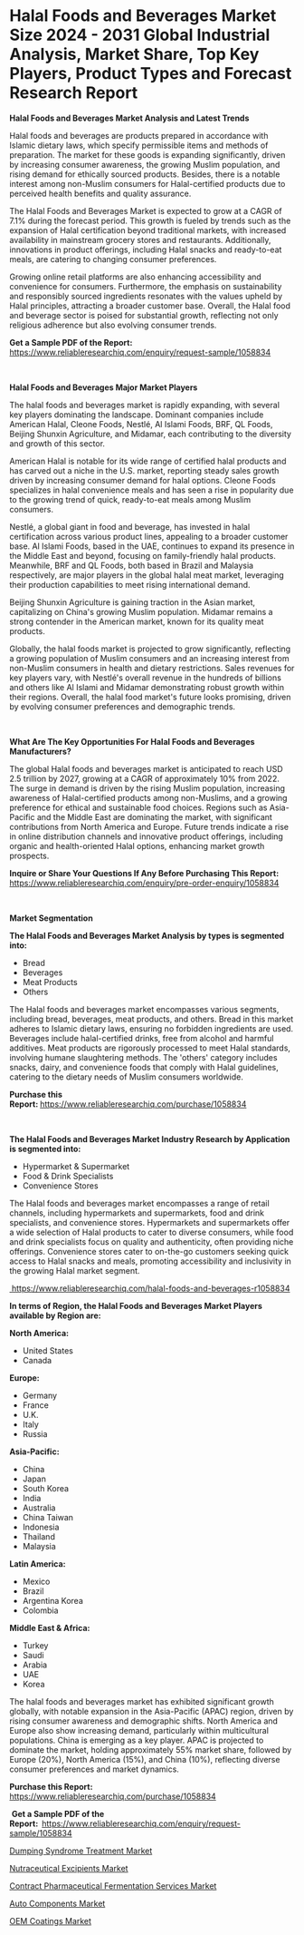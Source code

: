<p><h1>Halal Foods and Beverages Market Size 2024 - 2031 Global Industrial Analysis, Market Share, Top Key Players, Product Types and Forecast Research Report</h1></p><p><strong>Halal Foods and Beverages Market Analysis and Latest Trends</strong></p>
<p><p>Halal foods and beverages are products prepared in accordance with Islamic dietary laws, which specify permissible items and methods of preparation. The market for these goods is expanding significantly, driven by increasing consumer awareness, the growing Muslim population, and rising demand for ethically sourced products. Besides, there is a notable interest among non-Muslim consumers for Halal-certified products due to perceived health benefits and quality assurance.</p><p>The Halal Foods and Beverages Market is expected to grow at a CAGR of 7.1% during the forecast period. This growth is fueled by trends such as the expansion of Halal certification beyond traditional markets, with increased availability in mainstream grocery stores and restaurants. Additionally, innovations in product offerings, including Halal snacks and ready-to-eat meals, are catering to changing consumer preferences. </p><p>Growing online retail platforms are also enhancing accessibility and convenience for consumers. Furthermore, the emphasis on sustainability and responsibly sourced ingredients resonates with the values upheld by Halal principles, attracting a broader customer base. Overall, the Halal food and beverage sector is poised for substantial growth, reflecting not only religious adherence but also evolving consumer trends.</p></p>
<p><strong>Get a Sample PDF of the Report:&nbsp;</strong> <a href="https://www.reliableresearchiq.com/enquiry/request-sample/1058834?utm_campaign=103&utm_medium=2&utm_source=Github&utm_content=ia&utm_term=15112024&utm_id=halal-foods-and-beverages">https://www.reliableresearchiq.com/enquiry/request-sample/1058834</a></p>
<p>&nbsp;</p>
<p><strong>Halal Foods and Beverages Major Market Players</strong></p>
<p><p>The halal foods and beverages market is rapidly expanding, with several key players dominating the landscape. Dominant companies include American Halal, Cleone Foods, Nestlé, Al Islami Foods, BRF, QL Foods, Beijing Shunxin Agriculture, and Midamar, each contributing to the diversity and growth of this sector. </p><p>American Halal is notable for its wide range of certified halal products and has carved out a niche in the U.S. market, reporting steady sales growth driven by increasing consumer demand for halal options. Cleone Foods specializes in halal convenience meals and has seen a rise in popularity due to the growing trend of quick, ready-to-eat meals among Muslim consumers. </p><p>Nestlé, a global giant in food and beverage, has invested in halal certification across various product lines, appealing to a broader customer base. Al Islami Foods, based in the UAE, continues to expand its presence in the Middle East and beyond, focusing on family-friendly halal products. Meanwhile, BRF and QL Foods, both based in Brazil and Malaysia respectively, are major players in the global halal meat market, leveraging their production capabilities to meet rising international demand.</p><p>Beijing Shunxin Agriculture is gaining traction in the Asian market, capitalizing on China's growing Muslim population. Midamar remains a strong contender in the American market, known for its quality meat products.</p><p>Globally, the halal foods market is projected to grow significantly, reflecting a growing population of Muslim consumers and an increasing interest from non-Muslim consumers in health and dietary restrictions. Sales revenues for key players vary, with Nestlé's overall revenue in the hundreds of billions and others like Al Islami and Midamar demonstrating robust growth within their regions. Overall, the halal food market's future looks promising, driven by evolving consumer preferences and demographic trends.</p></p>
<p>&nbsp;</p>
<p><strong>What Are The Key Opportunities For Halal Foods and Beverages Manufacturers?</strong></p>
<p><p>The global Halal foods and beverages market is anticipated to reach USD 2.5 trillion by 2027, growing at a CAGR of approximately 10% from 2022. The surge in demand is driven by the rising Muslim population, increasing awareness of Halal-certified products among non-Muslims, and a growing preference for ethical and sustainable food choices. Regions such as Asia-Pacific and the Middle East are dominating the market, with significant contributions from North America and Europe. Future trends indicate a rise in online distribution channels and innovative product offerings, including organic and health-oriented Halal options, enhancing market growth prospects.</p></p>
<p><strong>Inquire or Share Your Questions If Any Before Purchasing This Report:</strong> <a href="https://www.reliableresearchiq.com/enquiry/pre-order-enquiry/1058834?utm_campaign=103&utm_medium=2&utm_source=Github&utm_content=ia&utm_term=15112024&utm_id=halal-foods-and-beverages">https://www.reliableresearchiq.com/enquiry/pre-order-enquiry/1058834</a></p>
<p>&nbsp;</p>
<p><strong>Market Segmentation</strong></p>
<p><strong>The Halal Foods and Beverages Market Analysis by types is segmented into:</strong></p>
<p><ul><li>Bread</li><li>Beverages</li><li>Meat Products</li><li>Others</li></ul></p>
<p><p>The Halal foods and beverages market encompasses various segments, including bread, beverages, meat products, and others. Bread in this market adheres to Islamic dietary laws, ensuring no forbidden ingredients are used. Beverages include halal-certified drinks, free from alcohol and harmful additives. Meat products are rigorously processed to meet Halal standards, involving humane slaughtering methods. The 'others' category includes snacks, dairy, and convenience foods that comply with Halal guidelines, catering to the dietary needs of Muslim consumers worldwide.</p></p>
<p><strong>Purchase this Report:&nbsp;</strong><a href="https://www.reliableresearchiq.com/purchase/1058834?utm_campaign=103&utm_medium=2&utm_source=Github&utm_content=ia&utm_term=15112024&utm_id=halal-foods-and-beverages">https://www.reliableresearchiq.com/purchase/1058834</a></p>
<p>&nbsp;</p>
<p><strong>The Halal Foods and Beverages Market Industry Research by Application is segmented into:</strong></p>
<p><ul><li>Hypermarket & Supermarket</li><li>Food & Drink Specialists</li><li>Convenience Stores</li></ul></p>
<p><p>The Halal foods and beverages market encompasses a range of retail channels, including hypermarkets and supermarkets, food and drink specialists, and convenience stores. Hypermarkets and supermarkets offer a wide selection of Halal products to cater to diverse consumers, while food and drink specialists focus on quality and authenticity, often providing niche offerings. Convenience stores cater to on-the-go customers seeking quick access to Halal snacks and meals, promoting accessibility and inclusivity in the growing Halal market segment.</p></p>
<p><a href="https://www.reliableresearchiq.com/halal-foods-and-beverages-r1058834?utm_campaign=103&utm_medium=2&utm_source=Github&utm_content=ia&utm_term=15112024&utm_id=halal-foods-and-beverages">&nbsp;https://www.reliableresearchiq.com/halal-foods-and-beverages-r1058834</a></p>
<p><strong>In terms of Region, the Halal Foods and Beverages Market Players available by Region are:</strong></p>
<p>
    <p> <strong> North America: </strong>
        <ul>
            <li>United States</li>
            <li>Canada</li>
        </ul>
        </p> 
    <p> <strong> Europe: </strong>
        <ul>
            <li>Germany</li>
            <li>France</li>
            <li>U.K.</li>
            <li>Italy</li>
            <li>Russia</li>
        </ul>
        </p> 
    <p> <strong> Asia-Pacific: </strong>
        <ul>
            <li>China</li>
            <li>Japan</li>
            <li>South Korea</li>
            <li>India</li>
            <li>Australia</li>
            <li>China Taiwan</li>
            <li>Indonesia</li>
            <li>Thailand</li>
            <li>Malaysia</li>
        </ul>
        </p> 
    <p> <strong> Latin America: </strong>
        <ul>
            <li>Mexico</li>
            <li>Brazil</li>
            <li>Argentina Korea</li>
            <li>Colombia</li>
        </ul>
        </p> 
    <p> <strong> Middle East & Africa: </strong>
        <ul>
            <li>Turkey</li>
            <li>Saudi</li>
            <li>Arabia</li>
            <li>UAE</li>
            <li>Korea</li>
        </ul>
    </p>
    </p>
<p><p>The halal foods and beverages market has exhibited significant growth globally, with notable expansion in the Asia-Pacific (APAC) region, driven by rising consumer awareness and demographic shifts. North America and Europe also show increasing demand, particularly within multicultural populations. China is emerging as a key player. APAC is projected to dominate the market, holding approximately 55% market share, followed by Europe (20%), North America (15%), and China (10%), reflecting diverse consumer preferences and market dynamics.</p></p>
<p><strong>Purchase this Report: </strong><a href="https://www.reliableresearchiq.com/purchase/1058834?utm_campaign=103&utm_medium=2&utm_source=Github&utm_content=ia&utm_term=15112024&utm_id=halal-foods-and-beverages">https://www.reliableresearchiq.com/purchase/1058834</a></p>
<p>&nbsp;<strong>Get a Sample PDF of the Report:&nbsp;&nbsp;</strong><a href="https://www.reliableresearchiq.com/enquiry/request-sample/1058834?utm_campaign=103&utm_medium=2&utm_source=Github&utm_content=ia&utm_term=15112024&utm_id=halal-foods-and-beverages">https://www.reliableresearchiq.com/enquiry/request-sample/1058834</a></p>
<p><strong></strong></p>
<p><p><a href="https://issuu.com/reportprime-2/docs/dumping-syndrome-treatment-market-s_586732aaf9bd9c?utm_campaign=103&utm_medium=2&utm_source=Github&utm_content=ia&utm_term=15112024&utm_id=halal-foods-and-beverages">Dumping Syndrome Treatment Market</a></p><p><a href="https://www.linkedin.com/pulse/nutraceutical-excipients-value-chain-analysis-from-raw-cgq5c?utm_campaign=103&utm_medium=2&utm_source=Github&utm_content=ia&utm_term=15112024&utm_id=halal-foods-and-beverages">Nutraceutical Excipients Market</a></p><p><a href="https://issuu.com/reportprime-2/docs/contract-pharmaceutical-fermentatio_f5e13efe9467ea?utm_campaign=103&utm_medium=2&utm_source=Github&utm_content=ia&utm_term=15112024&utm_id=halal-foods-and-beverages">Contract Pharmaceutical Fermentation Services Market</a></p><p><a href="https://www.linkedin.com/pulse/auto-components-market-size-status-forecast-2024-2031-bzahe?utm_campaign=103&utm_medium=2&utm_source=Github&utm_content=ia&utm_term=15112024&utm_id=halal-foods-and-beverages">Auto Components Market</a></p><p><a href="https://www.linkedin.com/pulse/strategic-roadmap-global-oem-coatings-market-insights-opportunities-tok7c?utm_campaign=103&utm_medium=2&utm_source=Github&utm_content=ia&utm_term=15112024&utm_id=halal-foods-and-beverages">OEM Coatings Market</a></p></p>